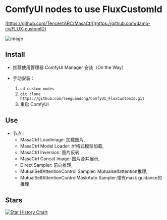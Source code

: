 # ComfyUI nodes to use FluxCustomId

[https://github.com/TencentARC/MasaCtrl](https://github.com/damo-cv/FLUX-customID)

![image](preview.png)

## Install

- 推荐使用管理器 ComfyUI Manager 安装（On the Way）

- 手动安装：
    1. `cd custom_nodes`
    2. `git clone https://github.com/leeguandong/ComfyUI_FluxCustomId.git`
    3. 重启 ComfyUI

## Use

- 节点：
    - MasaCtrl LoadImage: 加载图片,
    - MasaCtrl Model Loader: hf格式模型加载,
    - MasaCtrl Inversion: 图片反转,
    - MasaCtrl Concat Image: 图片合并展示,
    - Direct Sampler: 前向推理,
    - MutualSelfAttentionControl Sampler: Mutualselfattention推理,
    - MutualSelfAttentionControlMaskAuto Sampler:带有mask guidance的推理


## Stars

[![Star History Chart](https://api.star-history.com/svg?repos=leeguandong/ComfyUI_MasaCtrl&type=Date)](https://star-history.com/#leeguandong/ComfyUI_MasaCtrl&Date)





